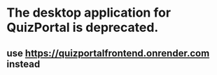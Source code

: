 # The desktop application for QuizPortal is deprecated.
## use https://quizportalfrontend.onrender.com instead
